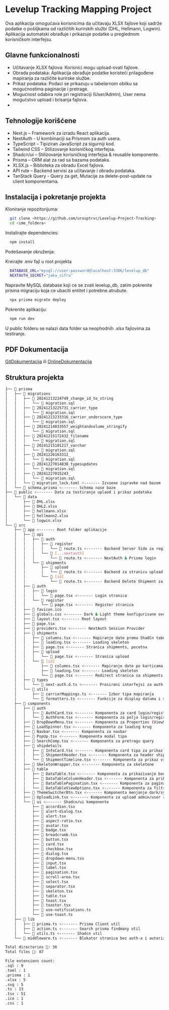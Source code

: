 
# Levelup Tracking Mapping Project

Ova aplikacija omogućava korisnicima da učitavaju XLSX fajlove koji sadrže podatke o pošiljkama od različitih kurirskih službi (DHL, Hellmann, Logwin). Aplikacija automatski obrađuje i prikazuje podatke u preglednom korisničkom interfejsu.


## Glavne funkcionalnosti

- Učitavanje XLSX fajlova: Korisnici mogu upload-ovati fajlove.
- Obrada podataka: Aplikacija obrađuje podatke koristeći prilagođene mapiranja za različite kurirske službe.
- Prikaz podataka: Podaci se prikazuju u tabelarnom obliku sa mogućnostima paginacije i pretrage.
- Mogućnost odabira role pri registraciji (User/Admin), User nema mogućstvo upload i brisanja fajlova.
- 
## Tehnologije korišćene

 - Next.js – Framework za izradu React aplikacija.
 - NextAuth - U kombinaciji sa Prismom za auth usera.
 - TypeScript – Tipiziran JavaScript za sigurniji kod.
 - Tailwind CSS – Stilizovanje korisničkog interfejsa.
 - Shadcn/ui – Stilizovanje korisničkog interfejsa & reusable komponente.
 - Prisma – ORM alat za rad sa bazama podataka.
 - XLSX.js – Biblioteka za obradu Excel fajlova.
 - API rute – Backend servisi za učitavanje i obradu podataka.
 - TanStack Query - Query za get, Mutacije za delete-post-update na client komponentama.

## Instalacija i pokretanje projekta

Kloniranje repozitorijuma:

```bash
  git clone <https://github.com/urosptrvc/Levelup-Project-Tracking>
  cd <ime_foldera>
```

Instalirajte dependencies:

```bash
  npm install
```

Podešavanje okruženja:

Kreirajte .env fajl u root projekta

```bash
  DATABASE_URL="mysql://user:password@localhost:3306/levelup_db"
  NEXTAUTH_SECRET="jaka_sifra"
```

Napravite MySQL database koji ce se zvati levelup_db, zatim pokrenite prisma migraciju koja ce ubaciti entitet i  potrebne atrubute.

```bash
  npx prisma migrate deploy
```

Pokrenite aplikaciju:

```bash
  npm run dev
```
U public folderu se nalazi data folder sa neophodnih .xlsx fajlovima za testiranje.

## PDF Dokumentacija

[GitDokumentacija](https://github.com/urosptrvc/Levelup-Project-Tracking/blob/master/Dokumentacija.pdf) ili [OnlineDokumentacija](https://pdfupload.io/docs/2ebf6b9b)

## Struktura projekta
```bash
├── 📂 prisma
│   ├── 📂 migrations
│   │   ├── 📂 20241213224749_change_id_to_string
│   │   │   └── 📄 migration.sql
│   │   ├── 📂 20241213225731_carrier_type
│   │   │   └── 📄 migration.sql
│   │   ├── 📂 20241213233316_carrier_underscore_type
│   │   │   └── 📄 migration.sql
│   │   ├── 📂 20241214033557_weightandvolume_stringify
│   │   │   └── 📄 migration.sql
│   │   ├── 📂 20241215172432_filename
│   │   │   └── 📄 migration.sql
│   │   ├── 📂 20241215181217_varchar
│   │   │   └── 📄 migration.sql
│   │   ├── 📂 20241226163312_
│   │   │   └── 📄 migration.sql
│   │   ├── 📂 20241227014838_typesupdates
│   │   │   └── 📄 migration.sql
│   │   ├── 📂 20241227015243_
│   │   │   └── 📄 migration.sql
│   │   └── 📄 migration_lock.toml <------- Izvsene ispravke nad bazom
│   └── 📄 schema.prisma <------- Schema nase baze
├── 📂 public <------- Data za testiranje uplaod i prikaz podataka
│   └── 📂 data
│       ├── 📄 DHL.xlsx
│       ├── 📄 DHL2.xlsx
│       ├── 📄 hellmann.xlsx
│       ├── 📄 hellmann2.xlsx
│       └── 📄 logwin.xlsx
└── 📂 src
    ├── 📂 app <------- Root folder aplikacije
    │   ├── 📂 api
    │   │   ├── 📂 auth
    │   │   │   ├── 📂 register
    │   │   │   │   └── 📄 route.ts <------- Backend Server Side za register
    │   │   │   └── 📂 [...nextauth]
    │   │   │       └── 📄 route.ts <------- NextAuth & Prisma login
    │   │   └── 📂 shipments
    │   │       ├── 📂 upload
    │   │       │   └── 📄 route.ts <------- Backend za stranicu upload sa admin restrikcijom
    │   │       └── 📂 [id]
    │   │           └── 📄 route.ts <------- Backend Delete Shipment za stranicu pocetnu sa admin restrikcijom
    │   ├── 📂 auth
    │   │   ├── 📂 login
    │   │   │   └── 📄 page.tsx <------- Login stranica
    │   │   └── 📂 register
    │   │       └── 📄 page.tsx <------- Register stranica
    │   ├── 📄 favicon.ico
    │   ├── 📄 globals.css <------- Dark & Light theme konfigurisane ovde
    │   ├── 📄 layout.tsx <------- Root layout
    │   ├── 📄 page.tsx
    │   ├── 📄 providers.tsx <------- NextAuth Session Provider
    │   ├── 📂 shipments
    │   │   ├── 📄 columns.tsx <------- Mapiranje date prema ShadCn tabeli
    │   │   ├── 📄 loading.tsx <------- Loading skeleton
    │   │   ├── 📄 page.tsx <------- Stranica shipments, pocetna
    │   │   ├── 📂 upload
    │   │   │   └── 📄 page.tsx <------- Stranica upload
    │   │   └── 📂 [id]
    │   │       ├── 📄 columns.tsx <------- Mapiranje date po karticama i obradjivanje date
    │   │       ├── 📄 loading.tsx <------- Loading skeleton
    │   │       └── 📄 page.tsx <------- Redirect stranica sa shipments
    │   ├── 📂 types
    │   │   └── 📄 next-auth.d.ts <------- Prosireni interfejsi za auth zbog rola
    │   └── 📂 utils
    │       ├── 📄 carrierMappings.ts <------- Izbor tipa mapiranja
    │       └── 📄 formatters.ts <------- Funkcije za display datuma i stringovanje
    ├── 📂 components
    │   ├── 📂 auth
    │   │   ├── 📄 AuthCard.tsx <------- Komponenta za card login/register
    │   │   └── 📄 AuthForm.tsx <------- Komponenta za polja login/register
    │   ├── 📄 DropDownMenu.tsx <------- Komponenta za Properties (ViewShipmentDetails & DeleteShipment)
    │   ├── 📄 LoadSpinner.tsx <------- Komponenta za loading krug
    │   ├── 📄 Navbar.tsx <------- Komponenta za navbar
    │   ├── 📄 PopUp.tsx <------- Komponenta modal tipa
    │   ├── 📄 SearchComp.tsx <------- Komponenta za pretragu query
    │   ├── 📂 shipdetails
    │   │   ├── 📄 InfoCard.tsx <------- Komponenta card tipa za prikaz polja sa ikonicama na ship details stranici
    │   │   ├── 📄 ShipmentHeader.tsx <------- Komponenta za header ship details stranice
    │   │   └── 📄 ShipmentTimeline.tsx <------- Komponenta za prikaz vremenskih desavanja
    │   ├── 📄 SkeletonWrapper.tsx <------- Komponenta za skeletone
    │   ├── 📂 table
    │   │   ├── 📄 DataTable.tsx <------- Komponenta za prikazivanje body tabela
    │   │   ├── 📄 DataTableColumnHeader.tsx <------- Komponenta za prikazivanje head tabela
    │   │   ├── 📄 DataTablePagination.tsx <------- Komponenta za paginaciju tabela
    │   │   └── 📄 DataTableViewOptions.tsx <------- Komponenta za filtriranje kolona tabela
    │   ├── 📄 ThemeSwitcherBtn.tsx <------- Komponenta menjanje dark/system/light theme
    │   ├── 📄 UploadLink.tsx <------- Komponenta za upload admin/user role
    │   └── 📂 ui <------- Shadcn/ui komponente
    │       ├── 📄 accordion.tsx
    │       ├── 📄 alert-dialog.tsx
    │       ├── 📄 alert.tsx
    │       ├── 📄 aspect-ratio.tsx
    │       ├── 📄 avatar.tsx
    │       ├── 📄 badge.tsx
    │       ├── 📄 breadcrumb.tsx
    │       ├── 📄 button.tsx
    │       ├── 📄 card.tsx
    │       ├── 📄 checkbox.tsx
    │       ├── 📄 dialog.tsx
    │       ├── 📄 dropdown-menu.tsx
    │       ├── 📄 input.tsx
    │       ├── 📄 label.tsx
    │       ├── 📄 pagination.tsx
    │       ├── 📄 scroll-area.tsx
    │       ├── 📄 select.tsx
    │       ├── 📄 separator.tsx
    │       ├── 📄 skeleton.tsx
    │       ├── 📄 table.tsx
    │       ├── 📄 toast.tsx
    │       ├── 📄 toaster.tsx
    │       ├── 📄 use-notifications.ts
    │       └── 📄 use-toast.ts
    ├── 📂 lib
    │   ├── 📄 prisma.ts <------- Prisma Client util
    │   ├── 📄 action.ts <------- Search prisma findmany util
    │   └── 📄 utils.ts <------- Shadcn util
    └── 📄 middleware.ts <------- Blokator stranica bez auth-a i autorizacija

Total directories 📂: 36
Total files 📄: 87

File extensions count:
.sql : 9
.toml : 1
.prisma : 1
.xlsx : 5
.svg : 5
.ts : 13
.tsx : 51
.ico : 1
.css : 1
```

